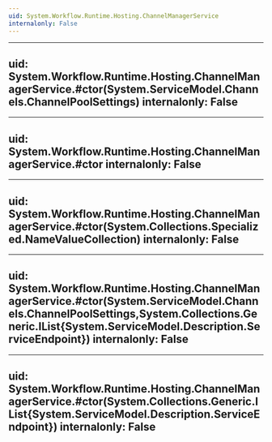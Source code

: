 ```yaml
---
uid: System.Workflow.Runtime.Hosting.ChannelManagerService
internalonly: False
---
```


---
uid: System.Workflow.Runtime.Hosting.ChannelManagerService.#ctor(System.ServiceModel.Channels.ChannelPoolSettings)
internalonly: False
---

---
uid: System.Workflow.Runtime.Hosting.ChannelManagerService.#ctor
internalonly: False
---

---
uid: System.Workflow.Runtime.Hosting.ChannelManagerService.#ctor(System.Collections.Specialized.NameValueCollection)
internalonly: False
---

---
uid: System.Workflow.Runtime.Hosting.ChannelManagerService.#ctor(System.ServiceModel.Channels.ChannelPoolSettings,System.Collections.Generic.IList{System.ServiceModel.Description.ServiceEndpoint})
internalonly: False
---

---
uid: System.Workflow.Runtime.Hosting.ChannelManagerService.#ctor(System.Collections.Generic.IList{System.ServiceModel.Description.ServiceEndpoint})
internalonly: False
---
